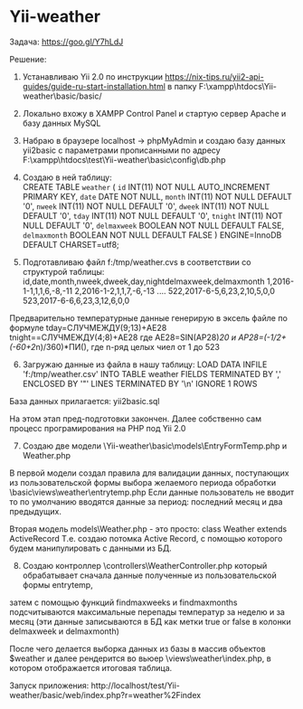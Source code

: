 # Yii-weather

Задача: https://goo.gl/Y7hLdJ

Решение:

1. Устанавливаю Yii 2.0  по инструкции https://nix-tips.ru/yii2-api-guides/guide-ru-start-installation.html
в папку F:\xampp\htdocs\Yii-weather\basic\/basic/

2. Локально вхожу в XAMPP Control Panel и стартую сервер Apache и базу данных MySQL

3. Набраю в браузере localhost -> phpMyAdmin и создаю базу данных yii2basic с параметрами прописанными по адресу F:\xampp\htdocs\test\Yii-weather\basic\config\db.php

4. Создаю в ней таблицу:<br/>
CREATE TABLE `weather` (
  `id` INT(11) NOT NULL AUTO_INCREMENT PRIMARY KEY,
  `date` DATE NOT NULL,
  `month` INT(11) NOT NULL DEFAULT '0',
  `nweek` INT(11) NOT NULL DEFAULT '0',
  `dweek` INT(11) NOT NULL DEFAULT '0',
  `tday` INT(11) NOT NULL DEFAULT '0',
  `tnight` INT(11) NOT NULL DEFAULT '0',
  `delmaxweek` BOOLEAN NOT NULL DEFAULT FALSE,
  `delmaxmonth` BOOLEAN NOT NULL DEFAULT FALSE
) ENGINE=InnoDB DEFAULT CHARSET=utf8;

5. Подготавливаю файл f:/tmp/weather.cvs в соответствии со структурой таблицы:
id,date,month,nweek,dweek,day,nightdelmaxweek,delmaxmonth
1,2016-1-1,1,1,6,-8,-11
2,2016-1-2,1,1,7,-6,-13
....
522,2017-6-5,6,23,2,10,5,0,0
523,2017-6-6,6,23,3,12,6,0,0

Предварительно температурные данные генерирую в эксель файле по формуле 
tday=СЛУЧМЕЖДУ(9;13)+AE28 
tnight==СЛУЧМЕЖДУ(4;8)+AE28
где AE28=SIN(AP28)*20 и AP28=(-1/2+(-60+2*n)/360)*ПИ(), где n-ряд целых чиел от 1 до 523

6. Загружаю данные из файла в нашу таблицу:
LOAD DATA INFILE 'f:/tmp/weather.csv'
INTO TABLE weather
FIELDS TERMINATED BY ',' ENCLOSED BY '"'
LINES TERMINATED BY '\n'
IGNORE 1 ROWS

База данных прилагается: yii2basic.sql

На этом этап пред-подготовки закончен. Далее собственно сам процесс програмирования на PHP под Yii 2.0

7. Создаю две модели \Yii-weather\basic\models\EntryFormTemp.php и Weather.php

В первой модели создал правила для валидации данных, поступающих из пользовательской формы выбора желаемого периода обработки \basic\views\weather\entrytemp.php Если данные пользователь не вводит то по умолчанию вводятся данные за период: последний месяц и два предыдущих. 

Вторая модель models\Weather.php - это просто: class Weather extends ActiveRecord 
Т.е. создаю потомка Active Record, с помощью которого будем манипулировать с данными из БД.

8. Создаю контроллер \controllers\WeatherController.php
который обрабатывает сначала данные полученные из пользовательской формы entrytemp,
 
затем с помощью функций findmaxweeks и findmaxmonths подсчитываются максимальные перепады температур за неделю и за месяц (эти данные записываются в БД как метки true or false в колонки delmaxweek и delmaxmonth)

После чего делается выборка данных из базы в массив объектов $weather и далее рендерится во вьюер \views\weather\index.php, в котором отображается итоговая таблица.

Запуск приложения: http://localhost/test/Yii-weather/basic/web/index.php?r=weather%2Findex

